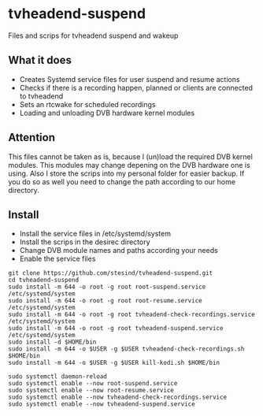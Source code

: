 # tvheadend-suspend
Files and scrips for tvheadend suspend and wakeup

## What it does
- Creates Systemd service files for user suspend and resume actions
- Checks if there is a recording happen, planned or clients are connected to tvheadend
- Sets an rtcwake for scheduled recordings
- Loading and unloading DVB hardware kernel modules

## Attention
This files cannot be taken as is, because I (un)load the required DVB kernel modules. This modules may change depening on the DVB hardware one is using. 
Also I store the scrips into my personal folder for easier backup. If you do so as well you need to change the path according to our home directory.

## Install

- Install the service files in /etc/systemd/system
- Install the scrips in the desirec directory
- Change DVB module names and paths according your needs
- Enable the service files

```shell
git clone https://github.com/stesind/tvheadend-suspend.git
cd tvheadend-suspend
sudo install -m 644 -o root -g root root-suspend.service /etc/systemd/system
sudo install -m 644 -o root -g root root-resume.service /etc/systemd/system
sudo install -m 644 -o root -g root tvheadend-check-recordings.service /etc/systemd/system
sudo install -m 644 -o root -g root tvheadend-suspend.service /etc/systemd/system
sudo install -d $HOME/bin
sudo install -m 644 -o $USER -g $USER tvheadend-check-recordings.sh $HOME/bin
sudo install -m 644 -o $USER -g $USER kill-kodi.sh $HOME/bin

sudo systemctl daemon-reload
sudo systemctl enable --now root-suspend.service
sudo systemctl enable --now root-resume.service
sudo systemctl enable --now tvheadend-check-recordings.service
sudo systemctl enable --now tvheadend-suspend.service

```
